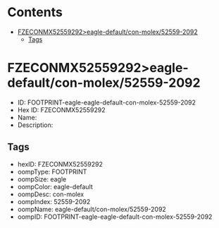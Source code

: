 



Contents
========

* [FZECONMX52559292>eagle-default/con-molex/52559-2092](#fzeconmx52559292eagle-defaultcon-molex52559-2092)
	* [Tags](#tags)

# FZECONMX52559292>eagle-default/con-molex/52559-2092

- ID: FOOTPRINT-eagle-eagle-default-con-molex-52559-2092
- Hex ID: FZECONMX52559292
- Name: 
- Description: 

## Tags

- hexID: FZECONMX52559292
- oompType: FOOTPRINT
- oompSize: eagle
- oompColor: eagle-default
- oompDesc: con-molex
- oompIndex: 52559-2092
- oompName: eagle-default/con-molex/52559-2092
- oompID: FOOTPRINT-eagle-eagle-default-con-molex-52559-2092
